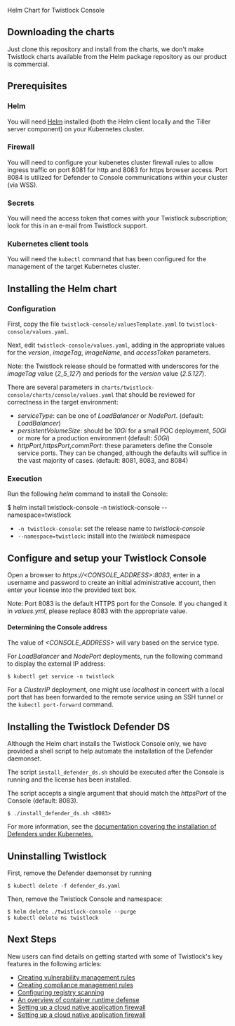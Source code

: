  Helm Chart for Twistlock Console

## Downloading the charts

Just clone this repository and install from the charts, we don't make Twistlock charts available from the Helm package repository as our product is commercial.

## Prerequisites

### Helm

You will need [Helm](https://helm.sh/) installed (both the Helm client locally and the Tiller server component) on your Kubernetes cluster.

### Firewall

You will need to configure your kubenetes cluster firewall rules to allow ingress traffic on port 8081 for http and 8083 for https browser access.  Port 8084 is utilized for Defender to Console communications within your cluster (via WSS).

### Secrets

You will need the access token that comes with your Twistlock subscription; look for this in an e-mail from Twistlock support.

### Kubernetes client tools

You will need the `kubectl` command that has been configured for the management of the target Kubernetes cluster.

## Installing the Helm chart

### Configuration

First, copy the file `twistlock-console/valuesTemplate.yaml` to `twistlock-console/values.yaml`.

Next, edit `twistlock-console/values.yaml`, adding in the appropriate values for the _version_, _imageTag_, _imageName_, and  _accessToken_ parameters.

Note: the Twistlock release should be formatted with underscores for the _imageTag_ value (_2_5_127_) and periods for the _version_ value (_2.5.127_).

There are several parameters in `charts/twistlock-console/charts/console/values.yaml` that should be reviewed for correctness in the target environment:
 * _serviceType_: can be one of _LoadBalancer_ or _NodePort_. (default: _LoadBalancer_)
 * _persistentVolumeSize_: should be _10Gi_ for a small POC deployment, _50Gi_ or more for a production environment (default: _50Gi_)
 * _httpPort_,_httpsPort_,_commPort_: these parameters define the Console service ports. They can be changed, although the defaults will suffice in the vast majority of cases. (default: 8081, 8083, and 8084)

### Execution

Run the following _helm_ command to install the Console:

   $ helm install twistlock-console -n twistlock-console --namespace=twistlock

* `-n twistlock-console`: set the release name to _twistlock-console_
* `--namespace=twistlock`: install into the _twistlock_ namespace

## Configure and setup your Twistlock Console

Open a browser to _https://<CONSOLE_ADDRESS>:8083_, enter in a username and password to create an initial administrative account, then enter your license into the provided text box.

Note: Port 8083 is the default HTTPS port for the Console. If you changed it in _values.yml_, please replace 8083 with the appropriate value.

#### Determining the Console address

The value of _<CONSOLE_ADDRESS>_ will vary based on the service type.

For _LoadBalancer_ and _NodePort_ deployments, run the following command to display the external IP address:

    $ kubectl get service -n twistlock

For a _ClusterIP_ deployment, one might use _localhost_ in concert with a local port that has been forwarded to the remote service using an SSH tunnel or the `kubectl port-forward` command.


## Installing the Twistlock Defender DS

Although the Helm chart installs the Twistlock Console only, we have provided a shell script to help automate the installation of the Defender daemonset.

The script `install_defender_ds.sh` should be executed after the Console is running and the license has been installed.

The script accepts a single argument that should match the _httpsPort_ of the Console (default: 8083).

    $ ./install_defender_ds.sh <8083>

For more information, see the [documentation covering the installation of Defenders under Kubernetes.](https://docs.twistlock.com/docs/latest/install/install_kubernetes.html#_install_defender)


## Uninstalling Twistlock

First, remove the Defender daemonset by running

    $ kubectl delete -f defender_ds.yaml

Then, remove the Twistlock Console and namespace:

    $ helm delete ./twistlock-console --purge
    $ kubectl delete ns twistlock


## Next Steps

New users can find details on getting started with some of Twistlock's key features in the following articles:

 * [Creating vulnerability management rules](https://docs.twistlock.com/docs/latest/vulnerability_management/vuln_management_rules.html)
 * [Creating compliance management rules](https://docs.twistlock.com/docs/latest/compliance/manage_compliance.html)
 * [Configuring registry scanning](https://docs.twistlock.com/docs/latest/vulnerability_management/configure_registry_scans.html)
 * [An overview of container runtime defense](https://docs.twistlock.com/docs/latest/runtime_defense/runtime_defense.html)
 * [Setting up a cloud native application firewall](https://docs.twistlock.com/docs/latest/firewalls/cnaf.html)
 * [Setting up a cloud native application firewall](https://docs.twistlock.com/docs/latest/firewalls/cnnf.html)
